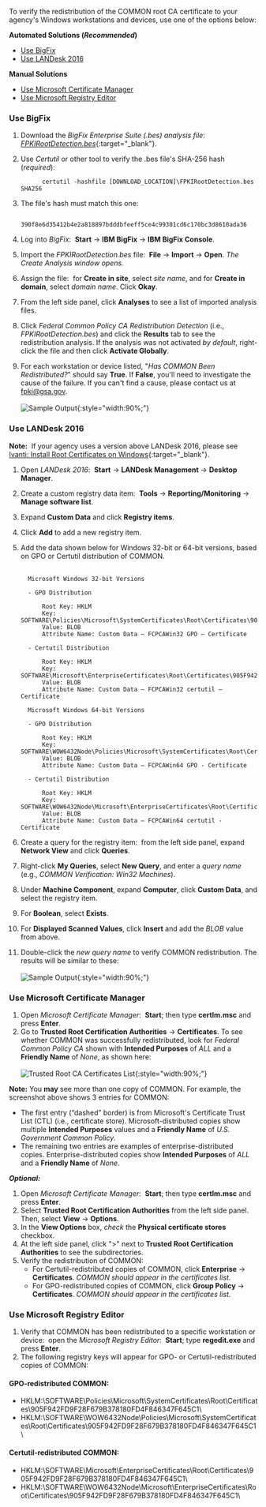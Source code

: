 To verify the redistribution of the COMMON root CA certificate to your agency's Windows workstations and devices, use one of the options below:

**Automated Solutions (*Recommended*)**
  * [Use BigFix](#use-bigfix)
  * [Use LANDesk 2016](#use-landesk-2016)

**Manual Solutions**
  * [Use Microsoft Certificate Manager](#use-microsoft-certificate-manager)
  * [Use Microsoft Registry Editor](#use-microsoft-registry-editor)

### Use BigFix

1. Download the *BigFix Enterprise Suite (.bes) analysis file*: [*FPKIRootDetection.bes*](../../truststores/FPKIRootDetection.bes){:target="_blank"}.

2. Use *Certutil* or other tool to verify the .bes file's SHA-256 hash (*required*):

    ```
          certutil -hashfile [DOWNLOAD_LOCATION]\FPKIRootDetection.bes SHA256
    ```
    
3. The file's hash must match this one:

    ```
          390f8e6d35412b4e2a818897bdddbfeeff5ce4c99301cd6c170bc3d8610ada36
    ```

4. Log into *BigFix*:&nbsp;&nbsp;**Start** -> **IBM BigFix** -> **IBM BigFix Console**.
5. Import the *FPKIRootDetection.bes* file:&nbsp;&nbsp;**File** -> **Import** -> **Open**. *The Create Analysis window opens.* 
6. Assign the file:&nbsp;&nbsp;for **Create in site**, select *site name*, and for **Create in domain**, select *domain name*. Click **Okay**.
7. From the left side panel, click **Analyses** to see a list of imported analysis files.
8. Click *Federal Common Policy CA Redistribution Detection* (i.e., *FPKIRootDetection.bes*) and click the **Results** tab to see the redistribution analysis. If the analysis was not activated _by default_, right-click the file and then click **Activate Globally**. 
9. For each workstation or device listed, "*Has COMMON Been Redistributed?*" should say **True**. If **False**, you'll need to investigate the cause of the failure. If you can't find a cause, please contact us at fpki@gsa.gov.<br><br /> 
    ![Sample Output]({{site.baseurl}}/img/bigfix-results.jpg){:style="width:90%;"}

### Use LANDesk 2016

**Note:**&nbsp;&nbsp;If your agency uses a version above LANDesk 2016, please see [Ivanti: Install Root Certificates on Windows](https://help.ivanti.com/ap/help/en_US/fd/4.4/Content/FileDirector/Admin/3_Clients/Install_Root_Certificate_on_Windows.htm){:target="_blank"}.<br>

1. Open *LANDesk 2016*:&nbsp;&nbsp;**Start** -> **LANDesk Management** -> **Desktop Manager**.
2. Create a custom registry data item:&nbsp;&nbsp;**Tools** -> **Reporting/Monitoring** -> **Manage software list**.
3. Expand **Custom Data** and click **Registry items**.
4. Click **Add** to add a new registry item.
5. Add the data shown below for Windows 32-bit or 64-bit versions, based on GPO or Certutil distribution of COMMON.<br><br />

    ```
      Microsoft Windows 32-bit Versions

      - GPO Distribution

          Root Key: HKLM
          Key: SOFTWARE\Policies\Microsoft\SystemCertificates\Root\Certificates\905F942FD9F28F679B378180FD4F846347F645C1
          Value: BLOB
          Attribute Name: Custom Data – FCPCAWin32 GPO – Certificate

      - Certutil Distribution
      
          Root Key: HKLM
          Key: SOFTWARE\Microsoft\EnterpriseCertificates\Root\Certificates\905F942FD9F28F679B378180FD4F846347F645C1
          Value: BLOB
          Attribute Name: Custom Data – FCPCAWin32 certutil – Certificate

      Microsoft Windows 64-bit Versions

      - GPO Distribution

          Root Key: HKLM
          Key: SOFTWARE\WOW6432Node\Policies\Microsoft\SystemCertificates\Root\Certificates\905F942FD9F28F679B378180FD4F846347F645C1
          Value: BLOB
          Attribute Name: Custom Data – FCPCAWin64 GPO - Certificate

      - Certutil Distribution

          Root Key: HKLM
          Key: SOFTWARE\WOW6432Node\Microsoft\EnterpriseCertificates\Root\Certificates\905F942FD9F28F679B378180FD4F846347F645C1
          Value: BLOB
          Attribute Name: Custom Data – FCPCAWin64 certutil - Certificate
    ```

6. Create a query for the registry item:&nbsp;&nbsp;from the left side panel, expand **Network View** and click **Queries**. 
7. Right-click **My Queries**, select **New Query**, and enter a *query name* (e.g., *COMMON Verification: Win32 Machines*).
8. Under **Machine Component**, expand **Computer**, click **Custom Data**, and select the registry item.
9. For **Boolean**, select **Exists**.
10. For **Displayed Scanned Values**, click **Insert** and add the *BLOB* value from above.
11. Double-click the *new query name* to verify COMMON redistribution. The results will be similar to these:<br><br />
    ![Sample Output]({{site.baseurl}}/img/landesk-results.jpg){:style="width:90%;"}

### Use Microsoft Certificate Manager

1. Open *Microsoft Certificate Manager*:&nbsp;&nbsp;**Start**; then type **certlm.msc** and press **Enter**.
2. Go to **Trusted Root Certification Authorities** -> **Certificates**. To see whether COMMON was successfully redistributed, look for _Federal Common Policy CA_ shown with **Intended Purposes** of *ALL* and a **Friendly Name** of *None*, as shown here:<br><br />
    ![Trusted Root CA Certificates List]({{site.baseurl}}/img/verify_trust.png){:style="width:90%;"}
    
**Note:** You **may** see more than one copy of COMMON. For example, the screenshot above shows 3 entries for COMMON:
* The first entry (“dashed” border) is from Microsoft's Certificate Trust List (CTL) (i.e., certificate store). Microsoft-distributed copies show multiple **Intended Purposes** values and a **Friendly Name** of *U.S. Government Common Policy*.
* The remaining two entries are examples of enterprise-distributed copies. Enterprise-distributed copies show **Intended Purposes** of *ALL* and a **Friendly Name** of *None*.   

***Optional:***

1. Open *Microsoft Certificate Manager*:&nbsp;&nbsp;**Start**; then type **certlm.msc** and press **Enter**.
2. Select **Trusted Root Certification Authorities** from the left side panel. Then, select **View** -> **Options**.
3. In the **View Options** box, *check* the **Physical certificate stores** checkbox. 
4. At the left side panel, click ">" next to **Trusted Root Certification Authorities** to see the subdirectories.
5. Verify the redistribution of COMMON:<br />
     - For Certutil-redistributed copies of COMMON, click **Enterprise** -> **Certificates**. *COMMON should appear in the certificates list.*<br>
     - For GPO-redistributed copies of COMMON, click **Group Policy** -> **Certificates**. *COMMON should appear in the certificates list.*

### Use Microsoft Registry Editor

1. Verify that COMMON has been redistributed to a specific workstation or device:&nbsp;&nbsp;open the *Microsoft Registry Editor*:&nbsp;&nbsp;**Start**; type **regedit.exe** and press **Enter**.
2. The following registry keys will appear for GPO- or Certutil-redistributed copies of COMMON: 

#### GPO-redistributed COMMON: 
- HKLM:\SOFTWARE\Policies\Microsoft\SystemCertificates\Root\Certificates\905F942FD9F28F679B378180FD4F846347F645C1\
- HKLM:\SOFTWARE\WOW6432Node\Policies\Microsoft\SystemCertificates\Root\Certificates\905F942FD9F28F679B378180FD4F846347F645C1\ 

#### Certutil-redistributed COMMON: 
- HKLM:\SOFTWARE\Microsoft\EnterpriseCertificates\Root\Certificates\905F942FD9F28F679B378180FD4F846347F645C1\
- HKLM:\SOFTWARE\WOW6432Node\Microsoft\EnterpriseCertificates\Root\Certificates\905F942FD9F28F679B378180FD4F846347F645C1\
